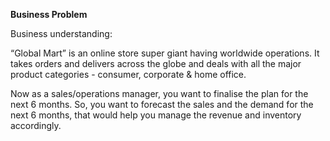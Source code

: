 <b>Business Problem</b>
  
Business understanding:

“Global Mart” is an online store super giant having worldwide operations. It takes orders and delivers across the globe and deals with all the major product categories - consumer, corporate & home office.

Now as a sales/operations manager, you want to finalise the plan for the next 6 months.  So, you want to forecast the sales and the demand for the next 6 months, that would help you manage the revenue and inventory accordingly.
